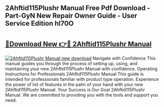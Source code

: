 ## 2Ahftid115Plushr Manual Free Pdf Download - Part-GyN New Repair Owner Guide - User Service Edition hl70O

# <h2><a href="http://cf25979.oget.top/?id=2Ahftid115Plushr+Manual">🔗Download New 👉🔴 2Ahftid115Plushr Manual</a></h2>

[![2Ahftid115Plushr Manual new download](https://i.imgur.com/5g1atiW.png)](http://cf25979.oget.top/?id=2Ahftid115Plushr+Manual)
Navigate with Confidence This manual guides you through the process of setting up, using, and maintaining your new 2Ahftid115Plushr Manual with confidence. Operating Instructions for Professionals 2Ahftid115Plushr Manual This guide is intended for professionals familiar with product type operation. Experience the power of list of features in the palm of your hand with your new 2Ahftid115Plushr Manual. Your Success is Our Goal 2Ahftid115Plushr Manual. We are committed to providing you with the tools and support you need.
